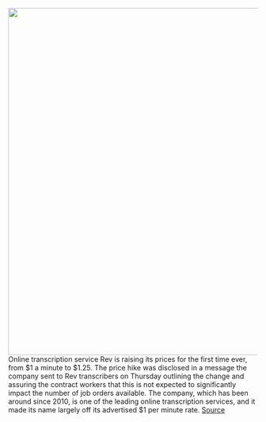 <img src='https://cdn.vox-cdn.com/thumbor/y3hH2vwHhV4AaxsG0YMcObI7HGs=/0x0:3888x2216/1200x800/filters:focal(914x57:1536x679)/cdn.vox-cdn.com/uploads/chorus_image/image/66157726/rev_transcription.0.jpg' width='700px' /><br/>
Online transcription service Rev is raising its prices for the first time ever, from $1 a minute to $1.25. The price hike was disclosed in a message the company sent to Rev transcribers on Thursday outlining the change and assuring the contract workers that this is not expected to significantly impact the number of job orders available. The company, which has been around since 2010, is one of the leading online transcription services, and it made its name largely off its advertised $1 per minute rate.
<a href='https://www.theverge.com/2020/1/23/21079408/rev-transcription-service-price-raise'> Source <a/>